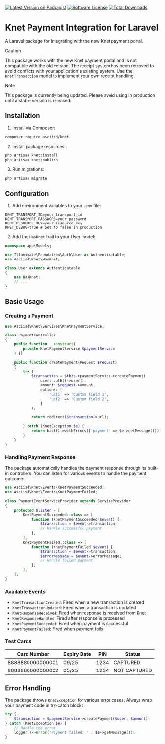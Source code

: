 [![Latest Version on Packagist][ico-version]][link-packagist]
[![Software License][ico-license]](LICENSE.md)
[![Total Downloads][ico-downloads]][link-downloads]

# Knet Payment Integration for Laravel

A Laravel package for integrating with the new Knet payment portal.

> [!CAUTION]
> This package works with the new Knet payment portal and is not compatible with the old version. The receipt system has been removed to avoid conflicts with your application's existing system. Use the `KnetTransaction` model to implement your own receipt handling.

> [!NOTE]
> This package is currently being updated. Please avoid using in production until a stable version is released.

## Installation

1. Install via Composer:
```bash
composer require asciisd/knet
```

2. Install package resources:
```bash
php artisan knet:install
php artisan knet:publish
```

3. Run migrations:
```bash
php artisan migrate
```

## Configuration

1. Add environment variables to your `.env` file:
```dotenv
KENT_TRANSPORT_ID=your_transport_id
KENT_TRANSPORT_PASSWORD=your_password
KENT_RESOURCE_KEY=your_resource_key
KNET_DEBUG=true # Set to false in production
```

2. Add the `HasKnet` trait to your User model:
```php
namespace App\Models;

use Illuminate\Foundation\Auth\User as Authenticatable;
use Asciisd\Knet\HasKnet;

class User extends Authenticatable
{
    use HasKnet;
    // ...
}
```

## Basic Usage

### Creating a Payment

```php
use Asciisd\Knet\Services\KnetPaymentService;

class PaymentController 
{
    public function __construct(
        private KnetPaymentService $paymentService
    ) {}

    public function createPayment(Request $request)
    {
        try {
            $transaction = $this->paymentService->createPayment(
                user: auth()->user(),
                amount: $request->amount,
                options: [
                    'udf1' => 'Custom field 1',
                    'udf2' => 'Custom field 2',
                ]
            );

            return redirect($transaction->url);
            
        } catch (KnetException $e) {
            return back()->withErrors(['payment' => $e->getMessage()]);
        }
    }
}
```

### Handling Payment Response

The package automatically handles the payment response through its built-in controllers. You can listen for various events to handle the payment outcome:

```php
use Asciisd\Knet\Events\KnetPaymentSucceeded;
use Asciisd\Knet\Events\KnetPaymentFailed;

class PaymentEventServiceProvider extends ServiceProvider
{
    protected $listen = [
        KnetPaymentSucceeded::class => [
            function (KnetPaymentSucceeded $event) {
                $transaction = $event->transaction;
                // Handle successful payment
            },
        ],
        KnetPaymentFailed::class => [
            function (KnetPaymentFailed $event) {
                $transaction = $event->transaction;
                $errorMessage = $event->errorMessage;
                // Handle failed payment
            },
        ],
    ];
}
```

### Available Events

- `KnetTransactionCreated`: Fired when a new transaction is created
- `KnetTransactionUpdated`: Fired when a transaction is updated
- `KnetResponseReceived`: Fired when response is received from Knet
- `KnetResponseHandled`: Fired after response is processed
- `KnetPaymentSucceeded`: Fired when payment is successful
- `KnetPaymentFailed`: Fired when payment fails

### Test Cards

| Card Number      | Expiry Date | PIN  | Status       |
|-----------------|-------------|------|--------------|
| 8888880000000001| 09/25       | 1234 | CAPTURED     |
| 8888880000000002| 05/25       | 1234 | NOT CAPTURED |

## Error Handling

The package throws `KnetException` for various error cases. Always wrap your payment code in try-catch blocks:

```php
try {
    $transaction = $paymentService->createPayment($user, $amount);
} catch (KnetException $e) {
    // Handle the error
    logger()->error('Payment failed: ' . $e->getMessage());
}
```

[ico-version]: https://img.shields.io/packagist/v/asciisd/knet.svg?style=flat
[ico-license]: https://img.shields.io/badge/license-MIT-brightgreen.svg?style=flat
[ico-downloads]: https://img.shields.io/packagist/dt/asciisd/knet.svg?style=flat

[link-packagist]: https://packagist.org/packages/asciisd/knet
[link-downloads]: https://packagist.org/packages/asciisd/knet
